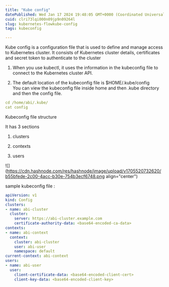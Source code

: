 ```yaml
---
title: "Kube config"
datePublished: Wed Jan 17 2024 19:48:05 GMT+0000 (Coordinated Universal Time)
cuid: clri73lqi000n09jp9n09264l
slug: kubernetes-flowkube-config
tags: kubeconfig

---
```


Kube config is a configuration file that is used to define and manage access to Kubernetes cluster. It consists of Kubernetes cluster details, certificates and secret token to authenticate to the cluster

1. When you use kubectl, it uses the information in the kubeconfig file to connect to the Kubernetes cluster API.
    
2. The default location of the kubeconfig file is $HOME/.kube/config  
    You can view the kubeconfig file inside home and then .kube directory and then the config file.
    

```yaml
cd /home/abi/.kube/
cat config
```

Kubeconfig file structure

It has 3 sections

1. clusters
    
2. contexts
    
3. users
    

![](https://cdn.hashnode.com/res/hashnode/image/upload/v1705520732620/b55bfede-2c00-4acc-b30e-754b3ecf6748.png align="center")

  
  
sample kubeconfig file :

```yaml
apiVersion: v1
kind: Config
clusters:
- name: abi-cluster
  cluster:
    server: https://abi-cluster.example.com
    certificate-authority-data: <base64-encoded-ca-data>
contexts:
- name: abi-context
  context:
    cluster: abi-cluster
    user: abi-user
    namespace: default
current-context: abi-context
users:
- name: abi-user
  user:
    client-certificate-data: <base64-encoded-client-cert>
    client-key-data: <base64-encoded-client-key>
```